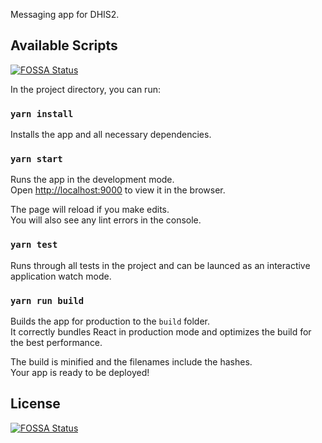 Messaging app for DHIS2.

## Available Scripts
[![FOSSA Status](https://app.fossa.io/api/projects/git%2Bgithub.com%2Fdhis2%2Fmessaging-app.svg?type=shield)](https://app.fossa.io/projects/git%2Bgithub.com%2Fdhis2%2Fmessaging-app?ref=badge_shield)


In the project directory, you can run:
### `yarn install`

Installs the app and all necessary dependencies.

### `yarn start`

Runs the app in the development mode.<br>
Open [http://localhost:9000](http://localhost:9000) to view it in the browser.

The page will reload if you make edits.<br>
You will also see any lint errors in the console.

### `yarn test`

Runs through all tests in the project and can be launced as an interactive application watch mode.

### `yarn run build`

Builds the app for production to the `build` folder.<br>
It correctly bundles React in production mode and optimizes the build for the best performance.

The build is minified and the filenames include the hashes.<br>
Your app is ready to be deployed!

## License
[![FOSSA Status](https://app.fossa.io/api/projects/git%2Bgithub.com%2Fdhis2%2Fmessaging-app.svg?type=large)](https://app.fossa.io/projects/git%2Bgithub.com%2Fdhis2%2Fmessaging-app?ref=badge_large)